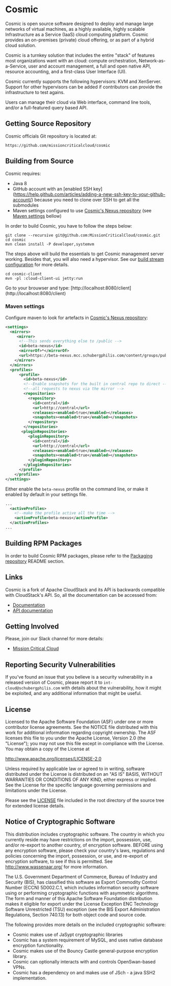 # Cosmic
Cosmic is open source software designed to deploy and manage large
networks of virtual machines, as a highly available, highly scalable
Infrastructure as a Service (IaaS) cloud computing platform. Cosmic
provides an on-premises (private) cloud offering, or as part of a
hybrid cloud solution.

Cosmic is a turnkey solution that includes the entire "stack" of features
most organizations want with an cloud: compute orchestration,
Network-as-a-Service, user and account management, a full and open native API,
resource accounting, and a first-class User Interface (UI).

Cosmic currently supports the following hypervisors:
KVM and XenServer.
Support for other hypervisors can be added if contributors can provide the infrastructure to test agains.

Users can manage their cloud via Web interface, command line
tools, and/or a full-featured query based API.

## Getting Source Repository

Cosmic officials Git repository is located at:

    https://github.com/missioncriticalcloud/cosmic

## Building from Source

Cosmic requires:
- Java 8
- GitHub account with an [enabled SSH key] (https://help.github.com/articles/adding-a-new-ssh-key-to-your-github-account/) because you need to clone over SSH to get all the submodules
- Maven settings configured to use [Cosmic's Nexus repository](https://beta-nexus.mcc.schubergphilis.com) (see [Maven settings](#maven-settings) bellow)

In order to build Cosmic, you have to follow the steps below:

    git clone --recursive git@github.com:MissionCriticalCloud/cosmic.git
    cd cosmic
    mvn clean install -P developer,systemvm

The steps above will build the essentials to get Cosmic management server working. Besides that, you will also need a hypervisor. See our [build stream configuration](https://beta-jenkins.mcc.schubergphilis.com) for more details.

    cd cosmic-client
    mvn -pl :cloud-client-ui jetty:run

Go to your brouwser and type: [http://localhost:8080/client] (http://localhost:8080/client)

### Maven settings

Configure maven to look for artefacts in [Cosmic's Nexus repository](https://beta-nexus.mcc.schubergphilis.com):
```xml
<settings>
  <mirrors>
     <mirror>
      <!--This sends everything else to /public -->
      <id>beta-nexus</id>
      <mirrorOf>*</mirrorOf>
      <url>https://beta-nexus.mcc.schubergphilis.com/content/groups/public</url>
    </mirror>
  </mirrors>
  <profiles>
      <profile>
        <id>beta-nexus</id>
        <!--Enable snapshots for the built in central repo to direct -->
        <!--all requests to nexus via the mirror -->
        <repositories>
          <repository>
            <id>central</id>
            <url>http://central</url>
            <releases><enabled>true</enabled></releases>
            <snapshots><enabled>true</enabled></snapshots>
          </repository>
        </repositories>
       <pluginRepositories>
          <pluginRepository>
            <id>central</id>
            <url>http://central</url>
            <releases><enabled>true</enabled></releases>
            <snapshots><enabled>true</enabled></snapshots>
          </pluginRepository>
        </pluginRepositories>
      </profile>
    </profiles>
</settings>
```
Either enable the `beta-nexus` profile on the command line, or make it enabled by default in your settings file.
```xml
...
  <activeProfiles>
    <!--make the profile active all the time -->
    <activeProfile>beta-nexus</activeProfile>
  </activeProfiles>
...
```

## Building RPM Packages

In order to build Cosmic RPM packages, please refer to the [Packaging repository](https://github.com/MissionCriticalCloud/packaging) README section.

## Links

Cosmic is a fork of Apache CloudStack and its API is backwards compatible with CloudStack's API. So, all the documentation can be accessed from:

* [Documentation](http://docs.cloudstack.apache.org)
* [API documentation](http://cloudstack.apache.org/docs/api)

## Getting Involved

Please, join our Slack channel for more details:

* [Mission Critical Cloud](https://missioncriticalcloud.slack.com)

## Reporting Security Vulnerabilities

If you've found an issue that you believe is a security vulnerability in a
released version of Cosmic, please report it to `int-cloud@schubergphilis.com` with details about the vulnerability, how it
might be exploited, and any additional information that might be useful.

## License

Licensed to the Apache Software Foundation (ASF) under one
or more contributor license agreements.  See the NOTICE file
distributed with this work for additional information
regarding copyright ownership.  The ASF licenses this file
to you under the Apache License, Version 2.0 (the
"License"); you may not use this file except in compliance
with the License.  You may obtain a copy of the License at

  http://www.apache.org/licenses/LICENSE-2.0

Unless required by applicable law or agreed to in writing,
software distributed under the License is distributed on an
"AS IS" BASIS, WITHOUT WARRANTIES OR CONDITIONS OF ANY
KIND, either express or implied.  See the License for the
specific language governing permissions and limitations
under the License.

Please see the [LICENSE](LICENSE) file included in the root directory
of the source tree for extended license details.

## Notice of Cryptographic Software

This distribution includes cryptographic software. The country in which you currently
reside may have restrictions on the import, possession, use, and/or re-export to another
country, of encryption software. BEFORE using any encryption software, please check your
country's laws, regulations and policies concerning the import, possession, or use, and
re-export of encryption software, to see if this is permitted. See http://www.wassenaar.org/
for more information.

The U.S. Government Department of Commerce, Bureau of Industry and Security (BIS), has
classified this software as Export Commodity Control Number (ECCN) 5D002.C.1, which
includes information security software using or performing cryptographic functions with
asymmetric algorithms. The form and manner of this Apache Software Foundation distribution
makes it eligible for export under the License Exception ENC Technology Software
Unrestricted (TSU) exception (see the BIS Export Administration Regulations, Section
740.13) for both object code and source code.

The following provides more details on the included cryptographic software:

* Cosmic makes use of JaSypt cryptographic libraries
* Cosmic has a system requirement of MySQL, and uses native database encryption functionality.
* Cosmic makes use of the Bouncy Castle general-purpose encryption library.
* Cosmic can optionally interacts with and controls OpenSwan-based VPNs.
* Cosmic has a dependency on and makes use of JSch - a java SSH2 implementation.
